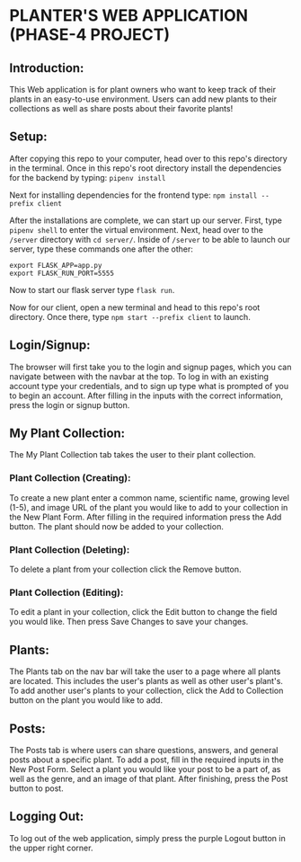 # PLANTER'S WEB APPLICATION (PHASE-4 PROJECT)

## Introduction:
This Web application is for plant owners who want to keep track of their plants in an easy-to-use environment. Users can add new plants to their collections as well as share posts about their favorite plants!

## Setup:
After copying this repo to your computer, head over to this repo's directory in the terminal. Once in this repo's root directory install the dependencies for the backend by typing:
`pipenv install`

Next for installing dependencies for the frontend type:
`npm install --prefix client`

After the installations are complete, we can start up our server. First, type `pipenv shell` to enter the virtual environment. Next, head over to the `/server` directory with `cd server/`. Inside of `/server` to be able to launch our server, type these commands one after the other:
```
export FLASK_APP=app.py
export FLASK_RUN_PORT=5555
```

Now to start our flask server type `flask run`.

Now for our client, open a new terminal and head to this repo's root directory. Once there, type `npm start --prefix client` to launch.

## Login/Signup:
The browser will first take you to the login and signup pages, which you can navigate between with the navbar at the top. To log in with an existing account type your credentials, and to sign up type what is prompted of you to begin an account. After filling in the inputs with the correct information, press the login or signup button.

## My Plant Collection:
The My Plant Collection tab takes the user to their plant collection. 

### Plant Collection (Creating):
To create a new plant enter a common name, scientific name, growing level (1-5), and image URL of the plant you would like to add to your collection in the New Plant Form. After filling in the required information press the Add button. The plant should now be added to your collection.

### Plant Collection (Deleting):
To delete a plant from your collection click the Remove button.

### Plant Collection (Editing):
To edit a plant in your collection, click the Edit button to change the field you would like. Then press Save Changes to save your changes.

## Plants:
The Plants tab on the nav bar will take the user to a page where all plants are located. This includes the user's plants as well as other user's plant's. To add another user's plants to your collection, click the Add to Collection button on the plant you would like to add.

## Posts:
The Posts tab is where users can share questions, answers, and general posts about a specific plant. To add a post, fill in the required inputs in the New Post Form. Select a plant you would like your post to be a part of, as well as the genre, and an image of that plant. After finishing, press the Post button to post.

## Logging Out:
To log out of the web application, simply press the purple Logout button in the upper right corner.
